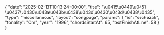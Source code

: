 {
    "date": "2025-02-13T10:13:24+00:00",
    "title": "\u0415\u0449\u0451 \u0437\u0430\u043a\u043b\u0438\u043d\u0430\u043d\u0438\u0435",
    "type": "miscellaneous",
    "layout": "songpage",
    "params": {
        "id": "eschezak",
        "tonality": "Сm",
        "year": "1996",
        "chordsStartAt": 65,
        "textFinishAtLine": 58
    }
}